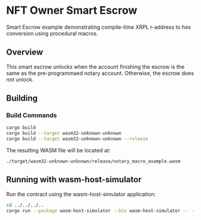 # NFT Owner Smart Escrow

Smart Escrow example demonstrating compile-time XRPL r-address to hex conversion using procedural macros.

## Overview

This smart escrow unlocks when the account finishing the escrow is the same as the pre-programmaed notary account.
Otherwise, the escrow does not unlock.

## Building

### Build Commands

```bash
cargo build
cargo build --target wasm32-unknown-unknown
cargo build --target wasm32-unknown-unknown --release
```

The resulting WASM file will be located at:

```
./target/wasm32-unknown-unknown/release/notary_macro_example.wasm
```

## Running with wasm-host-simulator

Run the contract using the wasm-host-simulator application:

```bash
cd ../../../..
cargo run --package wasm-host-simulator --bin wasm-host-simulator -- --dir projects/examples/smart-escrows/notary_macro_example --project notary_macro_example
```
